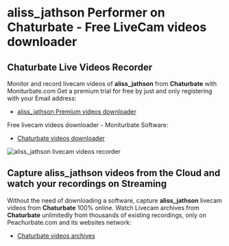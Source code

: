 # aliss_jathson Performer on Chaturbate - Free LiveCam videos downloader

## Chaturbate Live Videos Recorder

Monitor and record livecam videos of **aliss_jathson** from **Chaturbate** with Moniturbate.com
Get a premium trial for free by just and only registering with your Email address:
* [aliss_jathson Premium videos downloader](https://moniturbate.com/request-demo-licence-key.html)

Free livecam videos downloader - Moniturbate Software:
* [Chaturbate videos downloader](https://moniturbate.com/moniturbate-download-software.html)

![aliss_jathson livecam videos recorder](https://peachurnet.com/templates/moniturbate-software.png)


## Capture aliss_jathson videos from the Cloud and watch your recordings on Streaming

Without the need of downloading a software, capture **aliss_jathson** livecam videos from **Chaturbate** 100% online.
Watch Livecam archives from **Chaturbate** unlimitedly from thousands of existing recordings, only on Peachurbate.com and its websites network:
* [Chaturbate videos archives](https://peachurnet.com/)